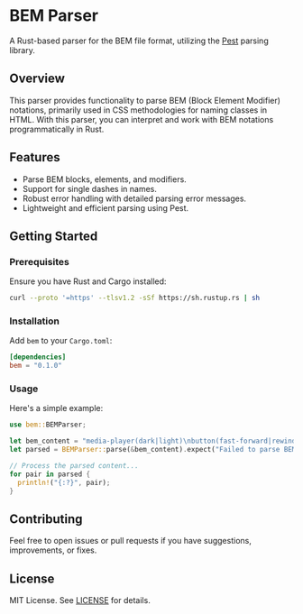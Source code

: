 # BEM Parser

A Rust-based parser for the BEM file format, utilizing the [Pest](https://github.com/pest-parser/pest) parsing library.

## Overview

This parser provides functionality to parse BEM (Block Element Modifier) notations, primarily used in CSS methodologies for naming classes in HTML. With this parser, you can interpret and work with BEM notations programmatically in Rust.

## Features

- Parse BEM blocks, elements, and modifiers.
- Support for single dashes in names.
- Robust error handling with detailed parsing error messages.
- Lightweight and efficient parsing using Pest.

## Getting Started

### Prerequisites

Ensure you have Rust and Cargo installed:

```bash
curl --proto '=https' --tlsv1.2 -sSf https://sh.rustup.rs | sh
```

### Installation

Add `bem` to your `Cargo.toml`:

```toml
[dependencies]
bem = "0.1.0"
```

### Usage

Here's a simple example:

```rust
use bem::BEMParser;

let bem_content = "media-player(dark|light)\nbutton(fast-forward|rewind)\ntimeline";
let parsed = BEMParser::parse(&bem_content).expect("Failed to parse BEM content");

// Process the parsed content...
for pair in parsed {
  println!("{:?}", pair);
}
```

## Contributing

Feel free to open issues or pull requests if you have suggestions, improvements, or fixes.

## License

MIT License. See [LICENSE](LICENSE) for details.
